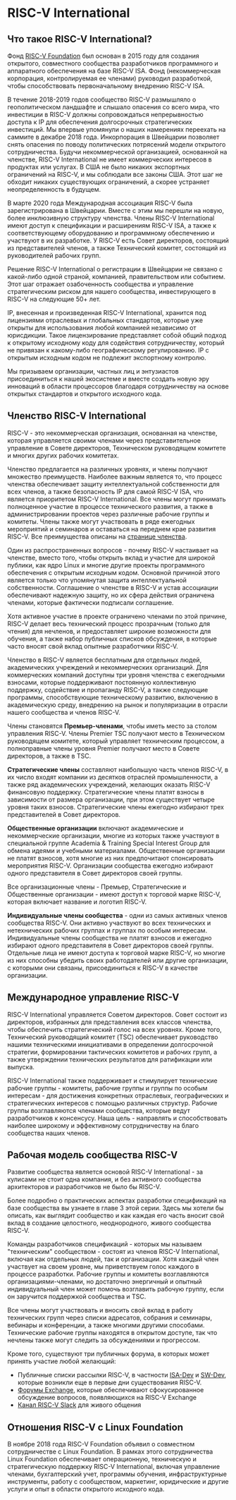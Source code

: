 # RISC-V International
## Что такое RISC-V International?
Фонд [RISC-V Foundation](https://riscv.org/) был основан в 2015 году для создания открытого, 
совместного сообщества разработчиков программного и аппаратного обеспечения 
на базе RISC-V ISA. Фонд (некоммерческая корпорация, контролируемая ее членами) руководил разработкой, чтобы способствовать первоначальному внедрению RISC-V ISA.

В течение 2018-2019 годов сообщество RISC-V размышляло о геополитическом ландшафте и слышало опасения со всего мира, 
что инвестиции в RISC-V должны сопровождаться непрерывностью доступа к IP для обеспечения долгосрочных стратегических инвестиций. 
Мы впервые упомянули о наших намерениях переехать на саммите в декабре 2018 года. 
Инкорпорация в Швейцарии позволяет снять опасения по поводу политических потрясений модели открытого сотрудничества. 
Будучи некоммерческой организацией, основанной на членстве, RISC-V International не имеет коммерческих интересов в продуктах или услугах. 
В США не было никаких экспортных ограничений на RISC-V, и мы соблюдали все законы США. Этот шаг не обходит никаких существующих ограничений, 
а скорее устраняет неопределенность в будущем.

В марте 2020 года Международная ассоциация RISC-V была зарегистрирована в Швейцарии. Вместе с этим мы перешли на новую, 
более инклюзивную структуру членства. Члены RISC-V International имеют доступ к спецификации и расширениям RISC-V ISA, а также к соответствующему 
оборудованию и программному обеспечению и участвуют в их разработке. У RISC-V есть Совет директоров, состоящий из представителей членов, 
а также Технический комитет, состоящий из руководителей рабочих групп.

Решение RISC-V International о регистрации в Швейцарии не связано с какой-либо одной страной, компанией, правительством или событием. 
Этот шаг отражает озабоченность сообщества и управление стратегическим риском для нашего сообщества, инвестирующего в RISC-V на следующие 50+ лет.

IP, внесенная и произведенная RISC-V International, хранится под лицензиями отраслевых и глобальных стандартов, 
которые уже открыты для использования любой компанией независимо от юрисдикции. 
Такое лицензирование представляет собой общий подход к открытому исходному коду для содействия сотрудничеству, который не привязан 
к какому-либо географическому регулированию. IP с открытым исходным кодом не подлежит экспортному контролю.

Мы призываем организации, частных лиц и энтузиастов присоединиться к нашей экосистеме и вместе создать новую эру инноваций в области 
процессоров благодаря сотрудничеству на основе открытых стандартов и открытого исходного кода.

## Членство RISC-V International
RISC-V - это некоммерческая организация, основанная на членстве, которая управляется своими членами через представительное управление в Совете директоров, 
Техническом руководящем комитете и многих других рабочих комитетах.

Членство предлагается на различных уровнях, и члены получают множество преимуществ. 
Наиболее важным является то, что процесс членства обеспечивает защиту интеллектуальной собственности для всех членов, 
а также безопасность IP для самой RISC-V ISA, что является приоритетом RISC-V International. 
Все члены могут принимать полноценное участие в процессе технического развития, а также в администрировании проектов 
через различные рабочие группы и комитеты. Члены также могут участвовать в ряде ежегодных мероприятий и семинаров и оставаться на переднем крае развития RISC-V. 
Все преимущества описаны на [странице членства](https://riscv.org/membership/).

Один из распространенных вопросов - почему RISC-V настаивает на членстве, вместо того, чтобы открыть вклад и участие для широкой публики, 
как ядро Linux и многие другие проекты программного обеспечения с открытым исходным кодом. 
Основной причиной этого является только что упомянутая защита интеллектуальной собственности. 
Соглашение о членстве в RISC-V и устав ассоциации обеспечивают надежную защиту, но их сфера действия ограничена членами, которые фактически подписали соглашение.

Хотя активное участие в проекте ограничено членами по этой причине, RISC-V делает весь технический процесс прозрачным (только для чтения) для нечленов, 
и предоставляет широкие возможности для обучения, а также набор публичных списков обсуждения, в которые часто вносят свой вклад опытные разработчики RISC-V.

Членство в RISC-V является бесплатным для отдельных людей, академических учреждений и некоммерческих организаций. 
Для коммерческих компаний доступны три уровня членства с ежегодными взносами, которые поддерживают постоянную коллективную поддержку, 
содействие и пропаганду RISC-V, а также следующие программы, способствующие техническому развитию, включению в академическую среду, 
внедрению на рынок и популяризации в отрасли нашего сообщества и членов RISC-V.

Члены становятся **Премьер-членами**, чтобы иметь место за столом управления RISC-V. Члены Premier TSC получают место в Техническом руководящем комитете, 
который управляет техническим процессом, а полноправные члены уровня Premier получают место в Совете директоров, а также в TSC.

**Стратегические члены** составляют наибольшую часть членов RISC-V, в их число входят компании из десятков отраслей промышленности, 
а также ряд академических учреждений, желающих оказать RISC-V финансовую поддержку. Стратегические члены платят взносы в зависимости от размера организации, 
при этом существует четыре уровня таких взносов. Стратегические члены ежегодно избирают трех представителей в Совет директоров.

**Общественные организации** включают академические и некоммерческие организации, многие из которых также участвуют в специальной 
группе Academia & Training Special Interest Group для обмена идеями и учебными материалами. Общественные организации не платят взносов, 
хотя многие из них предпочитают спонсировать мероприятия RISC-V. Организации сообщества ежегодно избирают одного представителя в Совет директоров своей группы.

Все организационные члены - Премьер, Стратегические и Общественные организации - имеют доступ к торговой марке RISC-V, которая включает название и логотип RISC-V.

**Индивидуальные члены сообщества** - одни из самых активных членов сообщества RISC-V. 
Они активно участвуют во всех технических и нетехнических рабочих группах и группах по особым интересам. 
Индивидуальные члены сообщества не платят взносов и ежегодно избирают одного представителя в Совет директоров своей группы. 
Отдельные лица не имеют доступа к торговой марке RISC-V, но многие из них способны убедить своих работодателей или другие организации, 
с которыми они связаны, присоединиться к RISC-V в качестве организации.

## Международное управление RISC-V
RISC-V International управляется Советом директоров. Совет состоит из директоров, избранных для представления всех классов членства, 
чтобы обеспечить стратегический голос на всех уровнях. Кроме того, Технический руководящий комитет (TSC) обеспечивает руководство нашими техническими 
инициативами в определении долгосрочной стратегии, формировании тактических комитетов и рабочих групп, а также утверждении 
технических результатов для ратификации или выпуска.

RISC-V International также поддерживает и стимулирует технические рабочие группы - комитеты, рабочие группы и группы по особым интересам - 
для достижения конкретных отраслевых, географических и стратегических интересов с помощью различных структур. 
Рабочие группы возглавляются членами сообщества, которые ведут разработчиков к консенсусу. 
Наша цель - направлять и способствовать наиболее широкому и эффективному сотрудничеству на благо сообщества наших членов.

## Рабочая модель сообщества RISC-V
Развитие сообщества является основой RISC-V International - за кулисами не стоит одна компания, и без активного сообщества архитекторов и 
разработчиков не было бы RISC-V.

Более подробно о практических аспектах разработки спецификаций на базе сообщества вы узнаете в главе 3 этой серии. 
Здесь мы хотели бы описать, как выглядит сообщество и как каждая его часть вносит свой вклад в создание целостного, неоднородного, живого сообщества RISC-V.

Команды разработчиков спецификаций - которых мы называем "техническим" сообществом - состоят из членов RISC-V International, 
включая как отдельных людей, так и организации. Хотя каждый член участвует на своем уровне, мы приветствуем голос каждого в процессе разработки. 
Рабочие группы и комитеты возглавляются организациями-членами, но достаточно энергичный и опытный индивидуальный член может помочь возглавить рабочую группу, 
если он заручится поддержкой сообщества и TSC.

Все члены могут участвовать и вносить свой вклад в работу технических групп через списки адресатов, собрания и семинары, вебинары и конференции, 
а также многими другими способами. Технические рабочие группы находятся в открытом доступе, так что нечлены также могут следить за обсуждениями и прогрессом.

Кроме того, существуют три публичных форума, в которых может принять участие любой желающий:
- Публичные списки рассылки RISC-V, в частности [ISA-Dev](https://groups.google.com/u/1/a/groups.riscv.org/g/isa-dev?pli=1) 
и [SW-Dev](https://groups.google.com/u/1/a/groups.riscv.org/g/sw-dev), которые возникли еще в первые дни существования RISC-V.
- [Форумы Exchange](https://exchange.riscv.org/), которые обеспечивают сфокусированное обсуждение вопросов, появляющихся на RISC-V Exchange
- [Канал RISC-V Slack](https://risc-v-international.slack.com/) для живого общения

## Отношения RISC-V с Linux Foundation
В ноябре 2018 года RISC-V Foundation объявил о совместном сотрудничестве с Linux Foundation. 
В рамках этого сотрудничества Linux Foundation обеспечивает операционную, техническую и стратегическую поддержку RISC-V International, 
включая управление членами, бухгалтерский учет, программы обучения, инфраструктурные инструменты, работу с сообществом, маркетинг, 
юридические и другие услуги и опыт в области открытого исходного кода.
